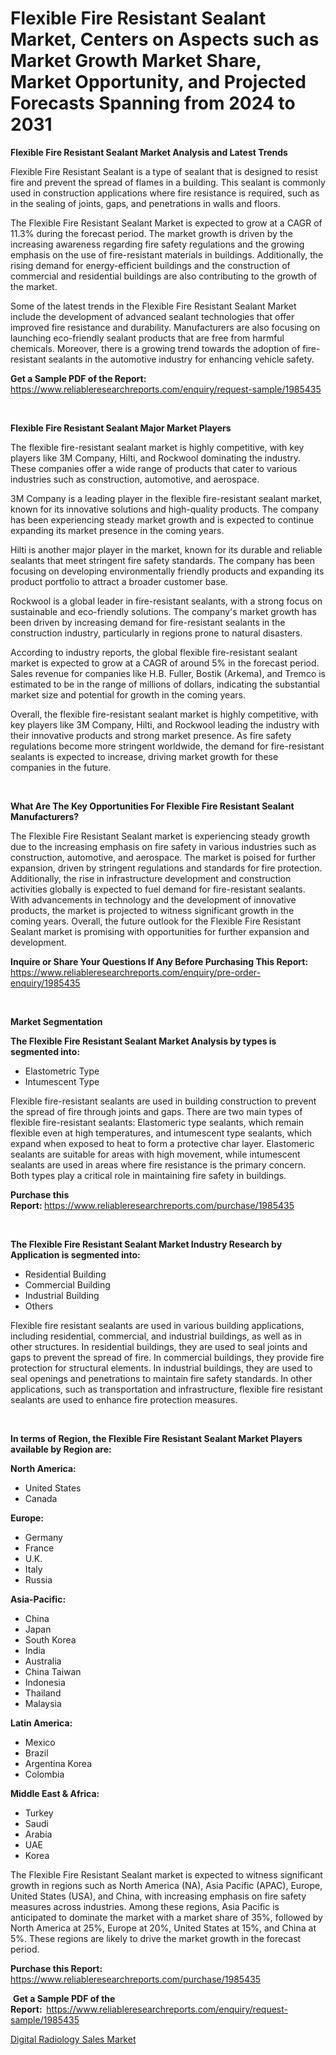 <p><h1>Flexible Fire Resistant Sealant Market, Centers on Aspects such as Market Growth Market Share, Market Opportunity, and Projected Forecasts Spanning from 2024 to 2031</h1></p><p><strong>Flexible Fire Resistant Sealant Market Analysis and Latest Trends</strong></p>
<p><p>Flexible Fire Resistant Sealant is a type of sealant that is designed to resist fire and prevent the spread of flames in a building. This sealant is commonly used in construction applications where fire resistance is required, such as in the sealing of joints, gaps, and penetrations in walls and floors.</p><p>The Flexible Fire Resistant Sealant Market is expected to grow at a CAGR of 11.3% during the forecast period. The market growth is driven by the increasing awareness regarding fire safety regulations and the growing emphasis on the use of fire-resistant materials in buildings. Additionally, the rising demand for energy-efficient buildings and the construction of commercial and residential buildings are also contributing to the growth of the market.</p><p>Some of the latest trends in the Flexible Fire Resistant Sealant Market include the development of advanced sealant technologies that offer improved fire resistance and durability. Manufacturers are also focusing on launching eco-friendly sealant products that are free from harmful chemicals. Moreover, there is a growing trend towards the adoption of fire-resistant sealants in the automotive industry for enhancing vehicle safety.</p></p>
<p><strong>Get a Sample PDF of the Report:&nbsp;</strong> <a href="https://www.reliableresearchreports.com/enquiry/request-sample/1985435">https://www.reliableresearchreports.com/enquiry/request-sample/1985435</a></p>
<p>&nbsp;</p>
<p><strong>Flexible Fire Resistant Sealant Major Market Players</strong></p>
<p><p>The flexible fire-resistant sealant market is highly competitive, with key players like 3M Company, Hilti, and Rockwool dominating the industry. These companies offer a wide range of products that cater to various industries such as construction, automotive, and aerospace.</p><p>3M Company is a leading player in the flexible fire-resistant sealant market, known for its innovative solutions and high-quality products. The company has been experiencing steady market growth and is expected to continue expanding its market presence in the coming years.</p><p>Hilti is another major player in the market, known for its durable and reliable sealants that meet stringent fire safety standards. The company has been focusing on developing environmentally friendly products and expanding its product portfolio to attract a broader customer base.</p><p>Rockwool is a global leader in fire-resistant sealants, with a strong focus on sustainable and eco-friendly solutions. The company's market growth has been driven by increasing demand for fire-resistant sealants in the construction industry, particularly in regions prone to natural disasters.</p><p>According to industry reports, the global flexible fire-resistant sealant market is expected to grow at a CAGR of around 5% in the forecast period. Sales revenue for companies like H.B. Fuller, Bostik (Arkema), and Tremco is estimated to be in the range of millions of dollars, indicating the substantial market size and potential for growth in the coming years.</p><p>Overall, the flexible fire-resistant sealant market is highly competitive, with key players like 3M Company, Hilti, and Rockwool leading the industry with their innovative products and strong market presence. As fire safety regulations become more stringent worldwide, the demand for fire-resistant sealants is expected to increase, driving market growth for these companies in the future.</p></p>
<p>&nbsp;</p>
<p><strong>What Are The Key Opportunities For Flexible Fire Resistant Sealant Manufacturers?</strong></p>
<p><p>The Flexible Fire Resistant Sealant market is experiencing steady growth due to the increasing emphasis on fire safety in various industries such as construction, automotive, and aerospace. The market is poised for further expansion, driven by stringent regulations and standards for fire protection. Additionally, the rise in infrastructure development and construction activities globally is expected to fuel demand for fire-resistant sealants. With advancements in technology and the development of innovative products, the market is projected to witness significant growth in the coming years. Overall, the future outlook for the Flexible Fire Resistant Sealant market is promising with opportunities for further expansion and development.</p></p>
<p><strong>Inquire or Share Your Questions If Any Before Purchasing This Report:</strong> <a href="https://www.reliableresearchreports.com/enquiry/pre-order-enquiry/1985435">https://www.reliableresearchreports.com/enquiry/pre-order-enquiry/1985435</a></p>
<p>&nbsp;</p>
<p><strong>Market Segmentation</strong></p>
<p><strong>The Flexible Fire Resistant Sealant Market Analysis by types is segmented into:</strong></p>
<p><ul><li>Elastometric Type</li><li>Intumescent Type</li></ul></p>
<p><p>Flexible fire-resistant sealants are used in building construction to prevent the spread of fire through joints and gaps. There are two main types of flexible fire-resistant sealants: Elastomeric type sealants, which remain flexible even at high temperatures, and intumescent type sealants, which expand when exposed to heat to form a protective char layer. Elastomeric sealants are suitable for areas with high movement, while intumescent sealants are used in areas where fire resistance is the primary concern. Both types play a critical role in maintaining fire safety in buildings.</p></p>
<p><strong>Purchase this Report:&nbsp;</strong><a href="https://www.reliableresearchreports.com/purchase/1985435">https://www.reliableresearchreports.com/purchase/1985435</a></p>
<p>&nbsp;</p>
<p><strong>The Flexible Fire Resistant Sealant Market Industry Research by Application is segmented into:</strong></p>
<p><ul><li>Residential Building</li><li>Commercial Building</li><li>Industrial Building</li><li>Others</li></ul></p>
<p><p>Flexible fire resistant sealants are used in various building applications, including residential, commercial, and industrial buildings, as well as in other structures. In residential buildings, they are used to seal joints and gaps to prevent the spread of fire. In commercial buildings, they provide fire protection for structural elements. In industrial buildings, they are used to seal openings and penetrations to maintain fire safety standards. In other applications, such as transportation and infrastructure, flexible fire resistant sealants are used to enhance fire protection measures.</p></p>
<p>&nbsp;</p>
<p><strong>In terms of Region, the Flexible Fire Resistant Sealant Market Players available by Region are:</strong></p>
<p>
    <p> <strong> North America: </strong>
        <ul>
            <li>United States</li>
            <li>Canada</li>
        </ul>
        </p> 
    <p> <strong> Europe: </strong>
        <ul>
            <li>Germany</li>
            <li>France</li>
            <li>U.K.</li>
            <li>Italy</li>
            <li>Russia</li>
        </ul>
        </p> 
    <p> <strong> Asia-Pacific: </strong>
        <ul>
            <li>China</li>
            <li>Japan</li>
            <li>South Korea</li>
            <li>India</li>
            <li>Australia</li>
            <li>China Taiwan</li>
            <li>Indonesia</li>
            <li>Thailand</li>
            <li>Malaysia</li>
        </ul>
        </p> 
    <p> <strong> Latin America: </strong>
        <ul>
            <li>Mexico</li>
            <li>Brazil</li>
            <li>Argentina Korea</li>
            <li>Colombia</li>
        </ul>
        </p> 
    <p> <strong> Middle East & Africa: </strong>
        <ul>
            <li>Turkey</li>
            <li>Saudi</li>
            <li>Arabia</li>
            <li>UAE</li>
            <li>Korea</li>
        </ul>
    </p>
    </p>
<p><p>The Flexible Fire Resistant Sealant market is expected to witness significant growth in regions such as North America (NA), Asia Pacific (APAC), Europe, United States (USA), and China, with increasing emphasis on fire safety measures across industries. Among these regions, Asia Pacific is anticipated to dominate the market with a market share of 35%, followed by North America at 25%, Europe at 20%, United States at 15%, and China at 5%. These regions are likely to drive the market growth in the forecast period.</p></p>
<p><strong>Purchase this Report: </strong><a href="https://www.reliableresearchreports.com/purchase/1985435">https://www.reliableresearchreports.com/purchase/1985435</a></p>
<p>&nbsp;<strong>Get a Sample PDF of the Report:&nbsp;&nbsp;</strong><a href="https://www.reliableresearchreports.com/enquiry/request-sample/1985435">https://www.reliableresearchreports.com/enquiry/request-sample/1985435</a></p>
<p><strong></strong></p>
<p><p><a href="https://circular-yam-9b9.notion.site/Digital-Radiology-Sales-Market-Analysis-Examines-its-Scope-on-Growth-Opportunities-and-Forecasted-T-f4b6689f7d2240958a51a1a6ca29276c">Digital Radiology Sales Market</a></p></p>